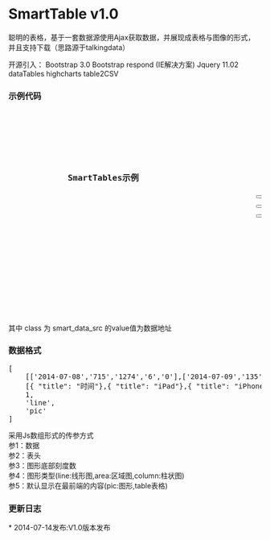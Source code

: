 SmartTable v1.0
=======
聪明的表格，基于一套数据源使用Ajax获取数据，并展现成表格与图像的形式，并且支持下载（思路源于talkingdata）

开源引入：
	Bootstrap 3.0
	Bootstrap respond (IE解决方案)
	Jquery 11.02
	dataTables
	highcharts
	table2CSV


<h3>示例代码</h3>
<pre>
<div class="panel panel-primary">
  	  <input class="smart_data_src" type="hidden" value="./demodata.txt"/>
	  <div class="panel-heading">
	    <h3 class="panel-title">
	    	<b>SmartTables示例</b>
	    	<span style="margin:-7px -5px 0 0;float:right">
	    	  <button type="button" class="btn btn-default btn-sm change_pic"><span title="显示图形" class="glyphicon glyphicon-picture"></span></button>
	    	  <button type="button" class="btn btn-default btn-sm change_table"><span title="显示表格" class="glyphicon glyphicon-list-alt"></span></button>
	    	  <button type="button" class="btn btn-default btn-sm down_load"><span title="下载表格" class="glyphicon glyphicon-download"></span></button>
	    	</span>
	   </h3>
	  </div>
	  <div class="panel-body">
	  	<div class="smart_pic" ></div>
	    <div class="smart_table"></div>
	  </div>
  </div>
</pre>
其中 class 为 smart_data_src 的value值为数据地址

<h3>数据格式</h3>
<pre>
[
	[['2014-07-08','715','1274','6','0'],['2014-07-09','135','273','4','0'],['2014-07-10','49','110','1','0'],['2014-07-11','31','75','1','0'],['2014-07-12','32','66','1','1'],['2014-07-13','20','78','1','0'],['2014-07-14','17','31','0','0']],
	[{ "title": "时间"},{ "title": "iPad"},{ "title": "iPhone"},{ "title": "iPod touch"},{ "title": "PC"}],
	1,
	'line',
	'pic'
]
</pre>
采用Js数组形式的传参方式<br/\>
参1：数据<br/\>
参2：表头<br/\>
参3：图形底部刻度数<br/\>
参4：图形类型(line:线形图,area:区域图,column:柱状图)<br/\>
参5：默认显示在最前端的内容(pic:图形,table表格)<br/\>

<h3>更新日志</h3>
* 2014-07-14发布:V1.0版本发布